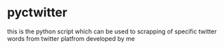 # pyctwitter
this is the python script which can be used to scrapping of specific twitter words from twitter platfrom
developed by me
